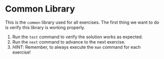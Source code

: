 # Common Library

This is the `common` library used for all exercises. The first thing we want to do is verify this library is working properly.

1. Run the `test` command to verify the solution works as expected.
2. Run the `next` command to advance to the next exercise.
3. *HINT*: Remember, to always execute the `man` command for each exercise!
